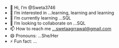 - 👋 Hi, I’m @Sweta3746
- 👀 I’m interested in ...learning, learning and learning
- 🌱 I’m currently learning ...SQL
- 💞️ I’m looking to collaborate on ...SQL
- 📫 How to reach me ...swetaagrrawal@gmail.com
- 😄 Pronouns: ...She/Her
- ⚡ Fun fact: ...

<!---
Sweta3746/Sweta3746 is a ✨ special ✨ repository because its `README.md` (this file) appears on your GitHub profile.
You can click the Preview link to take a look at your changes.
--->
